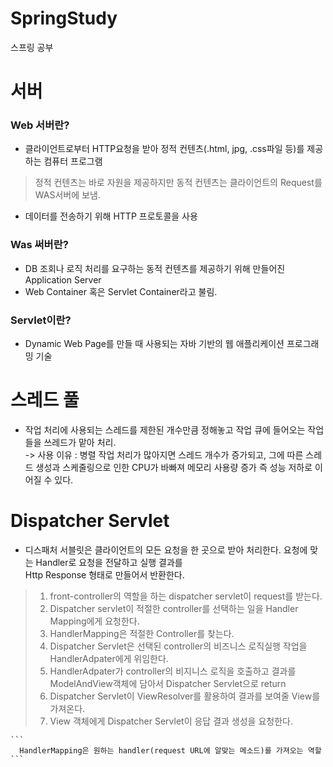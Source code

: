 # SpringStudy
스프링 공부


# 서버
  ### Web 서버란?
  - 클라이언트로부터 HTTP요청을 받아 정적 컨텐츠(.html, jpg, .css파일 등)를 제공하는 컴퓨터 프로그램
  > 정적 컨텐츠는 바로 자원을 제공하지만 동적 컨텐츠는 클라이언트의 Request를 WAS서버에 보냄.

  - 데이터를 전송하기 위해 HTTP 프로토콜을 사용
  
  ### Was 써버란?
  - DB 조회나 로직 처리를 요구하는 동적 컨텐츠를 제공하기 위해 만들어진 Application Server
  - Web Container 혹은 Servlet Container라고 불림.

  ### Servlet이란?
  - Dynamic Web Page를 만들 때 사용되는 자바 기반의 웹 애플리케이션 프로그래밍 기술

# 스레드 풀
  - 작업 처리에 사용되는 스레드를 제한된 개수만큼 정해놓고 작업 큐에 들어오는 작업들을 쓰레드가 맡아 처리.<br/>
  -> 사용 이유 : 병렬 작업 처리가 많아지면 스레드 개수가 증가되고, 그에 따른 스레드 생성과 스케줄링으로 인한 CPU가 바빠져 메모리 사용량 증가
     즉 성능 저하로 이어질 수 있다.
  
  
# Dispatcher Servlet
  - 디스패처 서블릿은 클라이언트의 모든 요청을 한 곳으로 받아 처리한다. 요청에 맞는 Handler로 요청을 전달하고 실행 결과를 <br/>Http Response 형태로 만들어서 반환한다.
  > 1. front-controller의 역할을 하는 dispatcher servlet이 request를 받는다.
  > 2. Dispatcher servlet이 적절한 controller를 선택하는 일을 Handler Mapping에게 요청한다.
  > 3. HandlerMapping은 적절한 Controller를 찾는다.
  > 4. Dispatcher Servlet은 선택된 controller의 비즈니스 로직실행 작업을 HandlerAdpater에게 위임한다.
  > 5. HandlerAdpater가 controller의 비지니스 로직을 호출하고 결과를 ModelAndView객체에 담아서 Dispatcher Servlet으로 return
  > 6. Dispatcher Servlet이 ViewResolver를 활용하여 결과를 보여줄 View를 가져온다.
  > 7. View 객체에게 Dispatcher Servlet이 응답 결과 생성을 요청한다. <br/>
  
    ```
      HandlerMapping은 원하는 handler(request URL에 알맞는 메소드)를 가져오는 역할
    ```
